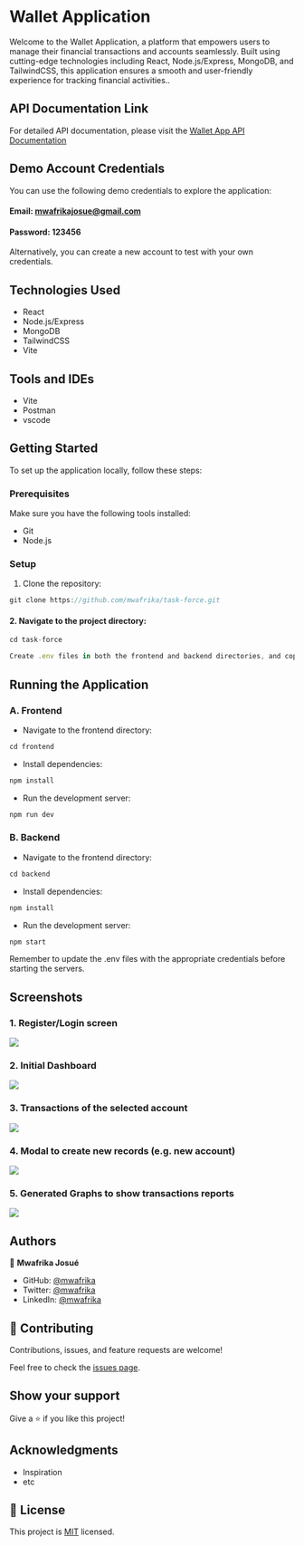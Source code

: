 # Wallet Application

Welcome to the Wallet Application, a platform that empowers users to manage their financial transactions and accounts seamlessly. Built using cutting-edge technologies including React, Node.js/Express, MongoDB, and TailwindCSS, this application ensures a smooth and user-friendly experience for tracking financial activities.. 

## API Documentation Link
For detailed API documentation, please visit the [Wallet App API Documentation](https://documenter.getpostman.com/view/6127109/2s9Y5SX5zy)
## Demo Account Credentials
You can use the following demo credentials to explore the application:

#### Email: mwafrikajosue@gmail.com
#### Password: 123456
Alternatively, you can create a new account to test with your own credentials.

## Technologies Used
- React 
- Node.js/Express
- MongoDB
- TailwindCSS
- Vite

## Tools and IDEs
- Vite
- Postman
- vscode

## Getting Started

To set up the application locally, follow these steps:

### Prerequisites

Make sure you have the following tools installed:

- Git
- Node.js

### Setup

1. Clone the repository:

```js 
git clone https://github.com/mwafrika/task-force.git
```

#### 2. Navigate to the project directory:
```js 
cd task-force
```
```js
Create .env files in both the frontend and backend directories, and copy the contents of .env.example into them. Update the credentials as required.
```

## Running the Application

### A. Frontend
  - Navigate to the frontend directory:

   ```js
   cd frontend
   ```
   - Install dependencies:
   ```js
   npm install
   ```
   - Run the development server:
   ```js
   npm run dev
   ```

### B. Backend 
   - Navigate to the frontend directory:

   ```js
   cd backend
   ```
   - Install dependencies:
   ```js
   npm install
   ```
   - Run the development server:
   ```js
   npm start
   ```
   
Remember to update the .env files with the appropriate credentials before starting the servers.


## Screenshots

### 1. Register/Login screen

![](./frontend/public/register.png)

### 2. Initial Dashboard 

![](./frontend/public/dashboard1.png)

### 3. Transactions of the selected account

![](./frontend/public/dashboard.png)

### 4. Modal to create new records (e.g. new account)

![](./frontend/public/popup.png)

### 5. Generated Graphs to show transactions reports

![](./frontend/public/report.png)

<!-- ## Live Demo -->

<!-- [Live Demo Link]() -->


## Authors

👤 **Mwafrika Josué**

- GitHub: [@mwafrika](https://github.com/mwafrika)
- Twitter: [@mwafrika](https://twitter.com/mwafrika_josue_)
- LinkedIn: [@mwafrika](https://linkedin.com/in/mwafrika-mufungizi)

## 🤝 Contributing

Contributions, issues, and feature requests are welcome!

Feel free to check the [issues page](https://github.com/mwafrika/task-force/issues).

## Show your support

Give a ⭐️ if you like this project!

## Acknowledgments

- Inspiration
- etc

## 📝 License

This project is [MIT](./MIT.md) licensed.


<!-- Please give us a brief summary of your program, what you're proud of, and what you wish you had done to improve it. This question is optional but we will take into account anything you say. -->


